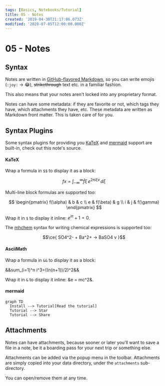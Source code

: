 ```yaml
---
tags: [Basics, Notebooks/Tutorial]
title: 05 - Notes
created: '2019-04-30T21:17:06.073Z'
modified: '2020-07-05T12:00:00.000Z'
---
```


# 05 - Notes

## Syntax

Notes are written in [GitHub-flavored Markdown](https://guides.github.com/features/mastering-markdown), so you can write emojis (`:joy:` -> :joy:), ~~strikethrough~~ text etc. in a familiar fashion.

This also means that your notes aren't locked into any proprietary format.

Notes can have some metadata: if they are favorite or not, which tags they have, which attachments they have, etc. These metadata are written as Markdown front matter. This is taken care of for you.

## Syntax Plugins

Some syntax plugins for providing you [KaTeX](https://katex.org) and [mermaid](https://github.com/knsv/mermaid) support are built-in, check out this note's source.

#### KaTeX

Wrap a formula in `$$` to display it as a block:

$$f{x} = \int_{-\infty}^\infty \hat f\xi\,e^{2 \pi i \xi x} \,d\xi$$

Multi-line block formulas are supported too:

$$
\begin{pmatrix}
   f(\alpha) & b        & c         \\
   e         & f(\beta) & g         \\
   i         & j        & f(\gamma)
\end{pmatrix}
$$

Wrap it in `$` to display it inline: $e^{iπ} + 1 = 0$.

The [mhchem](https://mhchem.github.io/MathJax-mhchem) syntax for writing chemical expressions is supported too:

$$\ce{ SO4^2- + Ba^2+ -> BaSO4 v }$$

#### AsciiMath

Wrap a formula in `&&` to display it as a block:

&&sum_(i=1)^n i^3=((n(n+1))/2)^2&&

Wrap it in `&` to display it inline: &e = mc^2&.

#### mermaid

```mermaid
graph TD
  Install --> Tutorial[Read the tutorial]
  Tutorial --> Star
  Tutorial --> Share
```

## Attachments

Notes can have attachments, because sooner or later you'll want to save a file in a note, be it a boarding pass for your next trip or something else.

Attachments can be added via the popup menu in the toolbar. Attachments are simply copied into your data directory, under the `attachments` sub-directory.

You can open/remove them at any time.
